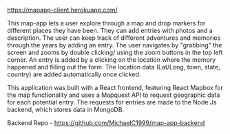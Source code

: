 https://mapapp-client.herokuapp.com/

This map-app lets a user explore through a map and drop markers for different places they have been. They can add entries with photos and a description. The user can keep track of different adventures and memories through the years by adding an entry. The user navigates by "grabbing" the screen and zooms by double clicking/ using the zoom buttons in the top left corner. An entry is added by a clicking on the location where the memory happened and filling out the form. The location data (Lat/Long, town, state, country) are added automatically once clicked.

This application was built with a React frontend, featuring React Mapbox for the map functionality and uses a Mapquest API to request geographic data for each potential entry. The requests for entries are made to the Node Js backend, which stores data in MongoDB.

Backend Repo - https://github.com/MichaelC1999/map-app-backend
